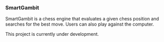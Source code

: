### SmartGambit

SmartGambit is a chess engine that evaluates a given chess position and searches for the best move. Users can also play against the computer. 

This project is currently under development.
